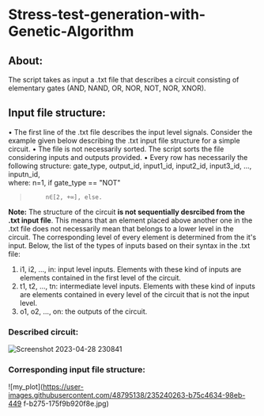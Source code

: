 # Stress-test-generation-with-Genetic-Algorithm

## About:
The script takes as input a .txt file that describes a circuit consisting of elementary gates (AND, NAND, OR, NOR, NOT, NOR, XNOR). 

## Input file structure:
• The first line of the .txt file describes the input level signals. Consider the example given below describing the .txt input file structure for a simple circuit.
• The file is not necessarily sorted. The script sorts the file considering inputs and outputs provided.
• Every row has necessarily the following structure: gate_type, output_id, input1_id, input2_id, input3_id, ..., inputn_id, <br>
where:    n=1, if gate_type == "NOT" <br>
>          n∈[2, +∞], else. 

**Note:** The structure of the circuit **is not sequentially desrcibed from the .txt input file**. This means that an element placed above another one in the .txt file does not necessarily mean that belongs to a lower level in the circuit. The corresponding level of every element is determined from the it's input. Below, the list of the types of inputs based on their syntax in the .txt file:
1) i1, i2, ..., in: input level inputs. Elements with these kind of inputs are elements contained in the first level of the circuit.
2) t1, t2, ..., tn: intermediate level inputs. Elements with these kind of inputs are elements contained in every level of the circuit that is not the input level.
3) o1, o2, ..., on: the outputs of the circuit. 

### Described circuit:
![Screenshot 2023-04-28 230841](https://user-images.githubusercontent.com/48795138/235244030-37d9ff24-a4c5-4b13-ade0-1a6bf3598aff.png)

### Corresponding input file structure:


![my_plot](https://user-images.githubusercontent.com/48795138/235240263-b75c4634-98eb-449
f-b275-175f9b920f8e.jpg)
